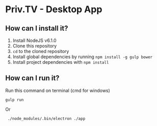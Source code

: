 # Priv.TV - Desktop App



How can I install it?
----------

 1. Install NodeJS v6.1.0
 2. Clone this repository
 2. `cd` to the cloned repository
 2. Install global dependencies by running `npm install -g gulp bower`
 3. Install project dependencies with `npm install`

How can I run it?
--------------

Run this command on terminal (cmd for windows)

    gulp run

 Or
 
     ./node_modules/.bin/electron ./app
